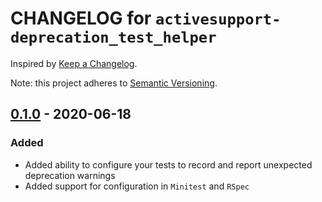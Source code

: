 # CHANGELOG for `activesupport-deprecation_test_helper`

Inspired by [Keep a Changelog](https://keepachangelog.com/en/1.0.0/).

Note: this project adheres to [Semantic Versioning](https://semver.org/spec/v2.0.0.html).

## [0.1.0] - 2020-06-18
### Added
- Added ability to configure your tests to record and report unexpected deprecation warnings
- Added support for configuration in `Minitest` and `RSpec`

[0.1.0]: https://github.com/Invoca/active_support-deprecation_warning_helper/tree/v0.1.0
